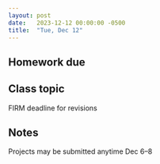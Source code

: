 ```yaml
---
layout: post
date:   2023-12-12 00:00:00 -0500
title:  "Tue, Dec 12"
---
```


## Homework due

[<DELETE>](0)

## Class topic

FIRM deadline for revisions

## Notes

Projects may be submitted anytime Dec 6–8